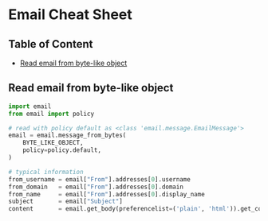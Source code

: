 # Email Cheat Sheet <!-- omit in toc -->

## Table of Content <!-- omit in toc -->
- [Read email from byte-like object](#read-email-from-byte-like-object)


## Read email from byte-like object
```python
import email
from email import policy

# read with policy default as <class 'email.message.EmailMessage'>
email = email.message_from_bytes(
    BYTE_LIKE_OBJECT,
    policy=policy.default,
)

# typical information
from_username = email["From"].addresses[0].username
from_domain   = email["From"].addresses[0].domain
from_name     = email["From"].addresses[0].display_name
subject       = email["Subject"]
content       = email.get_body(preferencelist=('plain', 'html')).get_content()
```
